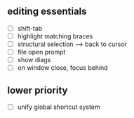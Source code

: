 ## editing essentials

- [ ] shift-tab
- [ ] highlight matching braces
- [ ] structural selection --> back to cursor
- [ ] file open prompt
- [ ] show diags
- [ ] on window close, focus behind

## lower priority

- [ ] unify global shortcut system
